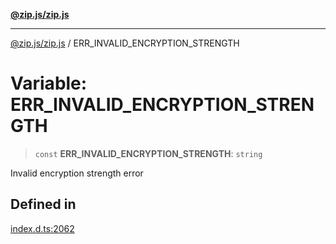 [**@zip.js/zip.js**](../README.md)

***

[@zip.js/zip.js](../globals.md) / ERR\_INVALID\_ENCRYPTION\_STRENGTH

# Variable: ERR\_INVALID\_ENCRYPTION\_STRENGTH

> `const` **ERR\_INVALID\_ENCRYPTION\_STRENGTH**: `string`

Invalid encryption strength error

## Defined in

[index.d.ts:2062](https://github.com/gildas-lormeau/zip.js/blob/24ecd74cb4237f29fe97eb10cff1144c3877ce3d/index.d.ts#L2062)
